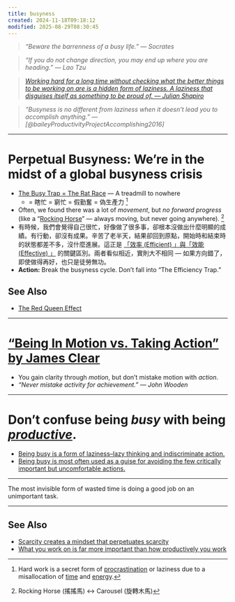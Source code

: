 ```yaml
---
title: busyness
created: 2024-11-18T09:18:12
modified: 2025-08-29T08:30:45
---
```


> _“Beware the barrenness of a busy life.” — Socrates_

> _“If you do not change direction, you may end up where you are heading.” — Lao Tzu_

> _[Working hard for a long time without checking what the better things to be working on are is a hidden form of laziness. A laziness that disguises itself as something to be proud of. — Julian Shapiro](https://x.com/Julian/status/1452676852032499713)_

> _“Busyness is no different from laziness when it doesn’t lead you to accomplish anything.” ― [@baileyProductivityProjectAccomplishing2016]_

---

# Perpetual Busyness: We’re in the midst of a global busyness crisis

* [The Busy Trap = The Rat Race](https://fs.blog/david-foster-wallace-this-is-water/) — A treadmill to nowhere
	* = 瞎忙 = 窮忙 = 假勤奮 = 偽生產力 [^1]
* Often, we found there was a lot of _movement_, but _no forward progress_ (like a “[Rocking Horse](https://www.google.com/search?q=Rocking+Horse)” — always moving, but never going anywhere). [^2]
* 有時候，我們會覺得自己很忙，好像做了很多事，卻根本沒做出什麼明顯的成績。有行動，卻沒有成果。辛苦了老半天，結果卻回到原點，開始時和結束時的狀態都差不多，沒什麼進展。這正是 [「效率 (Efficient) 」與「效能 (Effective) 」](what-you-work-on-is-far-more-important-than-how-productively-you-work.md) 的關鍵區別。兩者看似相近，實則大不相同 — 如果方向錯了，即使做得再好，也只是徒勞無功。
* **Action:** Break the busyness cycle. Don’t fall into “The Efficiency Trap.”

## See Also

* [The Red Queen Effect](The%20Red%20Queen%20Effect.md)

---

# [“Being In Motion vs. Taking Action” by James Clear](https://jamesclear.com/taking-action)

* You gain clarity through _motion_, but don’t mistake motion with _action_.
* _“Never mistake activity for achievement.” — John Wooden_

---

# Don’t confuse being _busy_ with being _[productive](Productivity.md)_.

* [Being busy is a form of laziness–lazy thinking and indiscriminate action.](https://tim.blog/2013/11/03/productivity-hacks/)
* [Being busy is most often used as a guise for avoiding the few critically important but uncomfortable actions.](https://tim.blog/2013/11/03/productivity-hacks/)

---

The most invisible form of wasted time is doing a good job on an unimportant task.

---

## See Also

* [Scarcity creates a mindset that perpetuates scarcity](scarcity-creates-a-mindset-that-perpetuates-scarcity.md)
* [What you work on is far more important than how productively you work](what-you-work-on-is-far-more-important-than-how-productively-you-work.md)

[^1]: Hard work is a secret form of [procrastination](Procrastination.md) or laziness due to a misallocation of [time](Time%20is%20the%20most%20valuable%20asset.md) and [energy](Energy%20Management.md).
[^2]: Rocking Horse (搖搖馬) ↔ Carousel (旋轉木馬)
